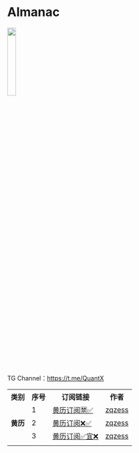# Almanac
<a href="https://t.me/GodMoliibot"><img src="https://raw.githubusercontent.com/Moli-X/Resources/main/Icon/Image/Hello.gif" width="20%" height="20%"></a>

TG Channel：https://t.me/QuantX
<table>
    <tr> <th> 类别 </th> <th> 序号 </th>  <th> 订阅链接 </th> <th> 作者 </th>  </tr >
	<tr>
		<td rowspan="3"><strong>黄历</strong></td>
		<td > 1 </td> <td ><a href="https://github.com/Moli-X/Calendar/blob/main/Almanac/Almanac.ics">黄历订阅🈲️✅</a></td><td><a href="https://github.com/zqzess/holiday-and-chinese-almanac-calendar">zqzess</td>
    </tr>
	<tr>
		<td > 2 </td> <td ><a href="https://github.com/Moli-X/Calendar/blob/main/Almanac/Almanac2.ics">黄历订阅❌️✅</a></td><td><a href="https://github.com/zqzess/holiday-and-chinese-almanac-calendar">zqzess</td>
    </tr>
	<tr>
		<td > 3 </td> <td ><a href="https://github.com/Moli-X/Calendar/blob/main/Almanac/Almanac3.ics">黄历订阅✅宜❌️</a></td><td><a href="https://github.com/zqzess/holiday-and-chinese-almanac-calendar">zqzess</td>
    </tr>
	<tr>
		<td colspan="4">  </td>
    </tr>
</table>
